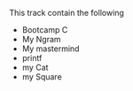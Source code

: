 This track contain the following
+ Bootcamp C
+ My Ngram
+ My mastermind
+ printf
+ my Cat
+ my Square
